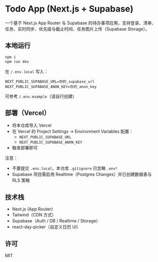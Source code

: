 # Todo App (Next.js + Supabase)

一个基于 Next.js App Router 与 Supabase 的待办事项应用，支持登录、清单、任务、实时同步、优先级与截止时间、任务图片上传（Supabase Storage）。

## 本地运行

```bash
npm i
npm run dev
```

在 `/.env.local` 写入：

```
NEXT_PUBLIC_SUPABASE_URL=你的_supabase_url
NEXT_PUBLIC_SUPABASE_ANON_KEY=你的_anon_key
```

可参考 `/.env.example`（请自行创建）

## 部署（Vercel）
- 将本仓库导入 Vercel
- 在 Vercel 的 Project Settings → Environment Variables 配置：
  - `NEXT_PUBLIC_SUPABASE_URL`
  - `NEXT_PUBLIC_SUPABASE_ANON_KEY`
- 触发部署即可

注意：
- 不要提交 `.env.local`，本仓库 `.gitignore` 已忽略 `.env*`
- Supabase 项目需启用 Realtime（Postgres Changes）并已创建数据表与 RLS 策略

## 技术栈
- Next.js (App Router)
- Tailwind（CDN 方式）
- Supabase（Auth / DB / Realtime / Storage）
- react-day-picker（自定义日历 UI）

## 许可
MIT
